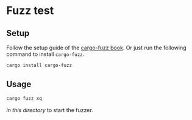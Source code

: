 # Fuzz test

## Setup

Follow the setup guide of the [cargo-fuzz book](https://rust-fuzz.github.io/book/cargo-fuzz/setup.html). Or just run the following command to install `cargo-fuzz`.

```sh
cargo install cargo-fuzz
```

## Usage


```sh
cargo fuzz xq
```

*in this directory* to start the fuzzer.

